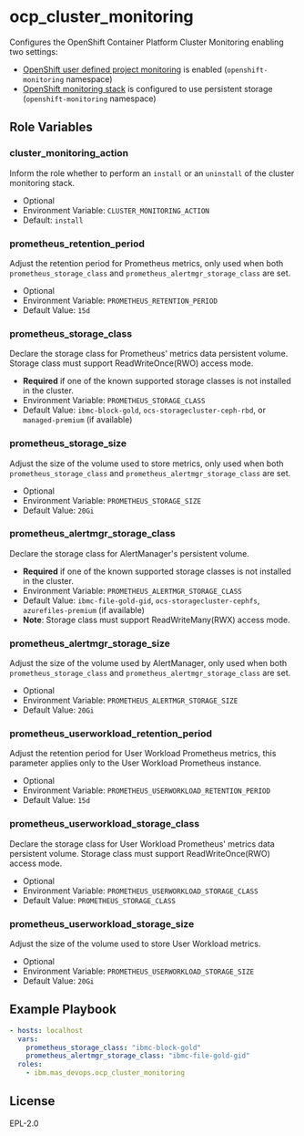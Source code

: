 ocp_cluster_monitoring
===============================================================================
Configures the OpenShift Container Platform Cluster Monitoring enabling two settings:

- [OpenShift user defined project monitoring](https://docs.redhat.com/en/documentation/openshift_container_platform/4.18/html/monitoring/configuring-user-workload-monitoring#preparing-to-configure-the-monitoring-stack-uwm) is enabled (`openshift-monitoring` namespace)
- [OpenShift monitoring stack](https://access.redhat.com/documentation/en-us/openshift_container_platform/4.18/html/monitoring/index) is configured to use persistent storage (`openshift-monitoring` namespace)


Role Variables
-------------------------------------------------------------------------------
### cluster_monitoring_action
Inform the role whether to perform an `install` or an `uninstall` of the cluster monitoring stack.

- Optional
- Environment Variable: `CLUSTER_MONITORING_ACTION`
- Default: `install`

### prometheus_retention_period
Adjust the retention period for Prometheus metrics, only used when both `prometheus_storage_class` and `prometheus_alertmgr_storage_class` are set.

- Optional
- Environment Variable: `PROMETHEUS_RETENTION_PERIOD`
- Default Value: `15d`

### prometheus_storage_class
Declare the storage class for Prometheus' metrics data persistent volume. Storage class must support ReadWriteOnce(RWO) access mode.

- **Required** if one of the known supported storage classes is not installed in the cluster.
- Environment Variable: `PROMETHEUS_STORAGE_CLASS`
- Default Value: `ibmc-block-gold`, `ocs-storagecluster-ceph-rbd`, or `managed-premium` (if available)

### prometheus_storage_size
Adjust the size of the volume used to store metrics, only used when both `prometheus_storage_class` and `prometheus_alertmgr_storage_class` are set.

- Optional
- Environment Variable: `PROMETHEUS_STORAGE_SIZE`
- Default Value: `20Gi`

### prometheus_alertmgr_storage_class
Declare the storage class for AlertManager's persistent volume.

- **Required** if one of the known supported storage classes is not installed in the cluster.
- Environment Variable: `PROMETHEUS_ALERTMGR_STORAGE_CLASS`
- Default Value: `ibmc-file-gold-gid`, `ocs-storagecluster-cephfs`, `azurefiles-premium` (if available)
- **Note**: Storage class must support ReadWriteMany(RWX) access mode.

### prometheus_alertmgr_storage_size
Adjust the size of the volume used by AlertManager, only used when both `prometheus_storage_class` and `prometheus_alertmgr_storage_class` are set.

- Optional
- Environment Variable: `PROMETHEUS_ALERTMGR_STORAGE_SIZE`
- Default Value: `20Gi`

### prometheus_userworkload_retention_period
Adjust the retention period for User Workload Prometheus metrics, this parameter applies only to the User Workload Prometheus instance.

- Optional
- Environment Variable: `PROMETHEUS_USERWORKLOAD_RETENTION_PERIOD`
- Default Value: `15d`

### prometheus_userworkload_storage_class
Declare the storage class for User Workload Prometheus' metrics data persistent volume. Storage class must support ReadWriteOnce(RWO) access mode.

- Optional
- Environment Variable: `PROMETHEUS_USERWORKLOAD_STORAGE_CLASS`
- Default Value: `PROMETHEUS_STORAGE_CLASS`

### prometheus_userworkload_storage_size
Adjust the size of the volume used to store User Workload metrics.

- Optional
- Environment Variable: `PROMETHEUS_USERWORKLOAD_STORAGE_SIZE`
- Default Value: `20Gi`


Example Playbook
-------------------------------------------------------------------------------

```yaml
- hosts: localhost
  vars:
    prometheus_storage_class: "ibmc-block-gold"
    prometheus_alertmgr_storage_class: "ibmc-file-gold-gid"
  roles:
    - ibm.mas_devops.ocp_cluster_monitoring
```


License
-------------------------------------------------------------------------------

EPL-2.0
